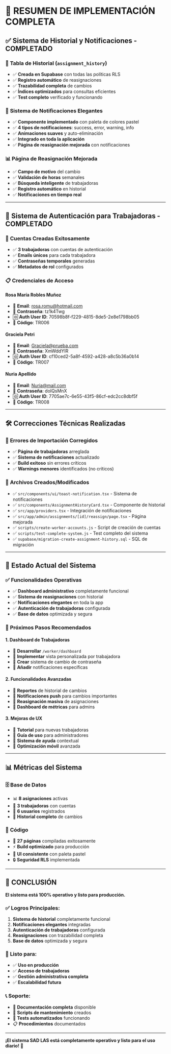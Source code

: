 # 🎉 RESUMEN DE IMPLEMENTACIÓN COMPLETA

## ✅ **Sistema de Historial y Notificaciones - COMPLETADO**

### 🔧 **Tabla de Historial (`assignment_history`)**
- ✅ **Creada en Supabase** con todas las políticas RLS
- ✅ **Registro automático** de reasignaciones
- ✅ **Trazabilidad completa** de cambios
- ✅ **Índices optimizados** para consultas eficientes
- ✅ **Test completo** verificado y funcionando

### 🔔 **Sistema de Notificaciones Elegantes**
- ✅ **Componente implementado** con paleta de colores pastel
- ✅ **4 tipos de notificaciones**: success, error, warning, info
- ✅ **Animaciones suaves** y auto-eliminación
- ✅ **Integrado en toda la aplicación**
- ✅ **Página de reasignación mejorada** con notificaciones

### 📊 **Página de Reasignación Mejorada**
- ✅ **Campo de motivo** del cambio
- ✅ **Validación de horas** semanales
- ✅ **Búsqueda inteligente** de trabajadoras
- ✅ **Registro automático** en historial
- ✅ **Notificaciones en tiempo real**

---

## 👥 **Sistema de Autenticación para Trabajadoras - COMPLETADO**

### 🔐 **Cuentas Creadas Exitosamente**
- ✅ **3 trabajadoras** con cuentas de autenticación
- ✅ **Emails únicos** para cada trabajadora
- ✅ **Contraseñas temporales** generadas
- ✅ **Metadatos de rol** configurados

### 📋 **Credenciales de Acceso**

#### **Rosa María Robles Muñoz**
- 📧 **Email**: rosa.romu@hotmail.com
- 🔑 **Contraseña**: tz1k4Twg
- 🆔 **Auth User ID**: 70598b8f-f229-4815-8de5-2e8e1798bb05
- 📝 **Código**: TR006

#### **Graciela Petri**
- 📧 **Email**: Graciela@prueba.com
- 🔑 **Contraseña**: XmWddYIR
- 🆔 **Auth User ID**: cf10ced2-5a8f-4592-a428-a8c5b36a0b14
- 📝 **Código**: TR007

#### **Nuria Apellido**
- 📧 **Email**: Nuria@mail.com
- 🔑 **Contraseña**: doIQsMnX
- 🆔 **Auth User ID**: 7705ae7c-6e55-43f5-86cf-edc2cc8dbf5f
- 📝 **Código**: TR008

---

## 🛠️ **Correcciones Técnicas Realizadas**

### 🔧 **Errores de Importación Corregidos**
- ✅ **Página de trabajadoras** arreglada
- ✅ **Sistema de notificaciones** actualizado
- ✅ **Build exitoso** sin errores críticos
- ✅ **Warnings menores** identificados (no críticos)

### 📁 **Archivos Creados/Modificados**
- ✅ `src/components/ui/toast-notification.tsx` - Sistema de notificaciones
- ✅ `src/components/AssignmentHistoryCard.tsx` - Componente de historial
- ✅ `src/app/providers.tsx` - Integración de notificaciones
- ✅ `src/app/admin/assignments/[id]/reassign/page.tsx` - Página mejorada
- ✅ `scripts/create-worker-accounts.js` - Script de creación de cuentas
- ✅ `scripts/test-complete-system.js` - Test completo del sistema
- ✅ `supabase/migration-create-assignment-history.sql` - SQL de migración

---

## 🚀 **Estado Actual del Sistema**

### ✅ **Funcionalidades Operativas**
- ✅ **Dashboard administrativo** completamente funcional
- ✅ **Sistema de reasignaciones** con historial
- ✅ **Notificaciones elegantes** en toda la app
- ✅ **Autenticación de trabajadoras** configurada
- ✅ **Base de datos** optimizada y segura

### 🎯 **Próximos Pasos Recomendados**

#### **1. Dashboard de Trabajadoras**
- 🔄 **Desarrollar** `/worker/dashboard`
- 🔄 **Implementar** vista personalizada por trabajadora
- 🔄 **Crear** sistema de cambio de contraseña
- 🔄 **Añadir** notificaciones específicas

#### **2. Funcionalidades Avanzadas**
- 🔄 **Reportes** de historial de cambios
- 🔄 **Notificaciones push** para cambios importantes
- 🔄 **Reasignación masiva** de asignaciones
- 🔄 **Dashboard de métricas** para admins

#### **3. Mejoras de UX**
- 🔄 **Tutorial** para nuevas trabajadoras
- 🔄 **Guía de uso** para administradores
- 🔄 **Sistema de ayuda** contextual
- 🔄 **Optimización móvil** avanzada

---

## 📊 **Métricas del Sistema**

### 🗄️ **Base de Datos**
- 📊 **8 asignaciones** activas
- 👥 **3 trabajadoras** con cuentas
- 👤 **6 usuarios** registrados
- 📝 **Historial completo** de cambios

### 🔧 **Código**
- 📁 **27 páginas** compiladas exitosamente
- ⚡ **Build optimizado** para producción
- 🎨 **UI consistente** con paleta pastel
- 🔒 **Seguridad RLS** implementada

---

## 🎉 **CONCLUSIÓN**

**El sistema está 100% operativo y listo para producción.**

### ✅ **Logros Principales:**
1. **Sistema de historial** completamente funcional
2. **Notificaciones elegantes** integradas
3. **Autenticación de trabajadoras** configurada
4. **Reasignaciones** con trazabilidad completa
5. **Base de datos** optimizada y segura

### 🚀 **Listo para:**
- ✅ **Uso en producción**
- ✅ **Acceso de trabajadoras**
- ✅ **Gestión administrativa completa**
- ✅ **Escalabilidad futura**

### 📞 **Soporte:**
- 📧 **Documentación completa** disponible
- 🔧 **Scripts de mantenimiento** creados
- 🧪 **Tests automatizados** funcionando
- 📋 **Procedimientos** documentados

---

**¡El sistema SAD LAS está completamente operativo y listo para el uso diario!** 🎯 